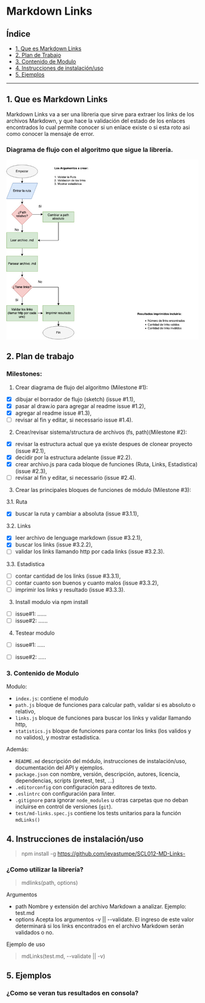 # Markdown Links

## Índice

* [1. Que es Markdown Links](#1-que-es-markdown-links)
* [2. Plan de Trabajo](#2-plan-de-trabajo)
* [3. Contenido de Modulo](#3-contenido-de-modulo)
* [4. Instrucciones de instalación/uso](#4-instrucciones-de-instalacion/uso)
* [5. Ejemplos](#6-ejemplos)

***

## 1. Que es Markdown Links

Markdown Links va a ser una libreria que sirve para extraer los links de los archivos Markdown, y que hace la validación del estado de los enlaces encontrados lo cual permite conocer si un enlace existe o si esta roto asi como conocer la mensaje de error.

### Diagrama de flujo con el algoritmo que sigue la librería.

![Diagrama.flujo](images/MD-Links-2.jpg)

## 2. Plan de trabajo

### Milestones:

1. Crear diagrama de flujo del algoritmo (Milestone #1):
* [x] dibujar el borrador de flujo (sketch) (issue #1.1),
* [x] pasar al draw.io para agregar al readme issue #1.2),
* [x] agregar al readme issue #1.3),
* [ ] revisar al fin y editar, si necessario issue #1.4).

2. Crear/revisar sistema/structura de archivos (fs, path)(Milestone #2):  
  
  * [x] revisar la estructura actual que ya existe despues de clonear proyecto (issue #2.1),
  * [x] decidir por la estructura adelante (issue #2.2).
  * [x] crear archivo.js para cada bloque de funciones (Ruta, Links, Estadistica) (issue #2.3),
  * [ ] revisar al fin y editar, si necessario (issue #2.4).

3. Crear las principales bloques de funciones de módulo (Milestone #3):

3.1. Ruta
* [x] buscar la ruta y cambiar a absoluta (issue #3.1.1),

3.2. Links
* [x] leer archivo de lenguage markdown (issue #3.2.1),
* [x] buscar los links (issue #3.2.2),
* [ ] validar los links llamando http por cada links (issue #3.2.3).

3.3. Estadistica
* [ ] contar cantidad de los links (issue #3.3.1),
* [ ] contar cuanto son buenos y cuanto malos (issue #3.3.2),
* [ ] imprimir los links y resultado (issue #3.3.3).

3. Install modulo via npm install
* [ ] issue#1: ......
* [ ]  issue#2: ......

4. Testear modulo
* [ ]   issue#1: .....
* [ ]  issue#2: .....


### 3. Contenido de Modulo

Modulo:
* `index.js`: contiene el modulo 
* `path.js` bloque de funciones para calcular path, validar si es absoluto o relativo,
* `links.js` bloque de funciones para buscar los links y validar llamando http,
* `statistics.js` bloque de funciones para contar los links (los validos y no validos), y mostrar estadistica.


Además:
* `README.md` descripción del módulo, instrucciones de instalación/uso, documentación del API y ejemplos. 
* `package.json` con nombre, versión, descripción, autores, licencia,   dependencias, scripts (pretest, test, ...)
* `.editorconfig` con configuración para editores de texto. 
* `.eslintrc` con configuración para linter. 
* `.gitignore` para ignorar `node_modules` u otras carpetas que no deban incluirse en control de versiones (`git`).
* `test/md-links.spec.js` contiene los tests unitarios para la función
  `mdLinks()`

## 4. Instrucciones de instalación/uso

>npm install -g https://github.com/ievastumpe/SCL012-MD-Links-

### ¿Como utilizar la librería?

>mdlinks(path, options)

Argumentos

  * path Nombre y extensión del archivo Markdown a analizar. Ejemplo: test.md
  * options Acepta los argumentos -v || --validate. El ingreso de este valor determinará si los links encontrados en el archivo Markdown serán validados o no.

Ejemplo de uso

>mdLinks(test.md, --validate || -v)

## 5. Ejemplos



  ### ¿Como se veran tus resultados en consola?



